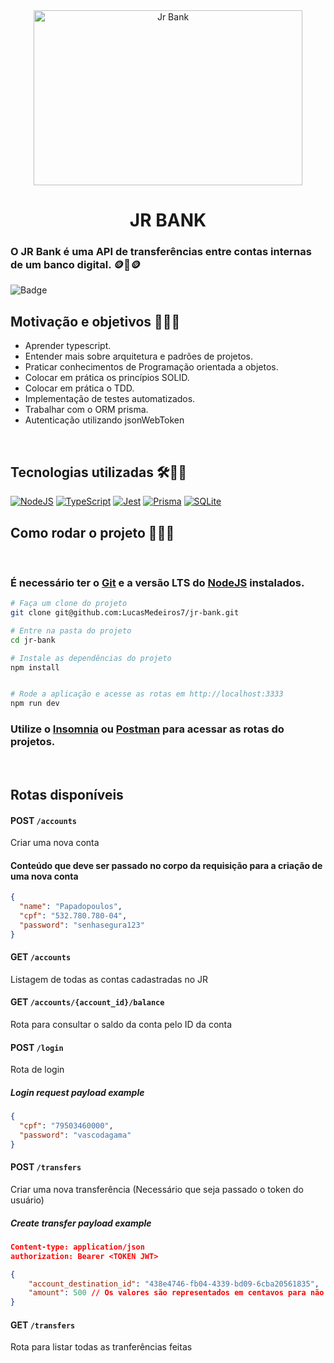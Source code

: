 <div align="center">
<img width="430" height="280" src="https://uploaddeimagens.com.br/images/004/075/323/full/WhatsApp_Image_2022-10-24_at_23.21.15.png?1666664874" alt="Jr Bank"/>

# JR BANK
</div>

### O JR Bank é uma API de transferências entre contas internas de um banco digital. 🪙💸🪙

![Badge](https://img.shields.io/badge/STATUS-EM%20ANDAMENTO-red)

## Motivação e objetivos 🏋️‍♂️🎯

- Aprender typescript.
- Entender mais sobre arquitetura e padrões de projetos.
- Praticar conhecimentos de Programação orientada a objetos.
- Colocar em prática os princípios SOLID.
- Colocar em prática o TDD.
- Implementação de testes automatizados.
- Trabalhar com o ORM prisma.
- Autenticação utilizando jsonWebToken

<br/>

## Tecnologias utilizadas 🛠️🧑‍💻

<a href="https://nodejs.org/en/" target="_blank">![NodeJS](https://img.shields.io/badge/node.js-6DA55F?style=for-the-badge&logo=node.js&logoColor=white)</a>
<a href="https://www.typescriptlang.org/" target="_blank">![TypeScript](https://img.shields.io/badge/typescript-%23007ACC.svg?style=for-the-badge&logo=typescript&logoColor=white)</a>
<a href="https://jestjs.io/pt-BR/" target="_blank">![Jest](https://img.shields.io/badge/-jest-%23C21325?style=for-the-badge&logo=jest&logoColor=white)</a>
<a href="https://www.prisma.io/" target="_blank">
![Prisma](https://img.shields.io/badge/Prisma-3982CE?style=for-the-badge&logo=Prisma&logoColor=white)</a>
<a href="https://www.sqlite.org/index.html" target="_blank">![SQLite](https://img.shields.io/badge/sqlite-%2307405e.svg?style=for-the-badge&logo=sqlite&logoColor=white)</a>

## Como rodar o projeto 🎡👨‍💻

<br/>

### É necessário ter o [Git](https://git-scm.com/downloads) e a versão LTS do [NodeJS](https://nodejs.org/) instalados.

```bash
# Faça um clone do projeto
git clone git@github.com:LucasMedeiros7/jr-bank.git

# Entre na pasta do projeto
cd jr-bank

# Instale as dependências do projeto
npm install


# Rode a aplicação e acesse as rotas em http://localhost:3333
npm run dev
```

### Utilize o [Insomnia](https://insomnia.rest/download) ou [Postman](https://www.postman.com/) para acessar as rotas do projetos.

<br/>

## Rotas disponíveis


#### POST `/accounts`

Criar uma nova conta

#### Conteúdo que deve ser passado no corpo da requisição para a criação de uma nova conta

```json
{
  "name": "Papadopoulos",
  "cpf": "532.780.780-04",
  "password": "senhasegura123"
}
```

#### GET `/accounts`

Listagem de todas as contas cadastradas no JR

#### GET `/accounts/{account_id}/balance`

Rota para consultar o saldo da conta pelo ID da conta

#### POST `/login`

Rota de login

##### Login request payload example

```json
{
  "cpf": "79503460000",
  "password": "vascodagama"
}
```

#### POST `/transfers`

Criar uma nova transferência (Necessário que seja passado o token do usuário)

##### Create transfer payload example

```json
Content-type: application/json
authorization: Bearer <TOKEN JWT>

{
    "account_destination_id": "438e4746-fb04-4339-bd09-6cba20561835",
    "amount": 500 // Os valores são representados em centavos para não ocorrer erros de arredondamento
}
```

#### GET `/transfers`

Rota para listar todas as tranferências feitas
